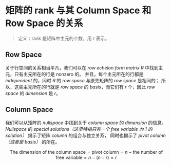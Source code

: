 # 矩阵的 rank 与其 Column Space 和 Row Space 的关系

> 定义：rank 是矩阵中主元的个数，用 $r$ 表示。

## Row Space

关于行空间的关系相当平凡，我们可以在 _row echelon form matrix_ $R$ 中找到主元，只有主元所在的行是 nonzero 的。
并且，每个主元所在的行都是 _independent_ 的，同时 $R$ 的 _row space_ 与原先矩阵的 _row space_ 是相同的；
所以，这些主元所在的行就是 _row space_ 的 _basis_，而它们有 $r$ 个，因此 _row space_ 的 _dimension_ 是 $r$。

## Column Space

我们可以从矩阵的 _nullspace_ 中找到关于 _column space_ 的 _dimension_ 的信息。
_Nullspace_ 的 _special solutions（这里特指只有一个 free variable 为 1 的 solution）_ 揭示了矩阵 _column_ 的组合与独立关系，
同时也揭示了 _pivot column（或者是 basis）_ 的所在。

$$
\text{The dimension of the column space} = \text{pivot column} = n - \text{the number of free variable} = n - (n - r) = r
$$
